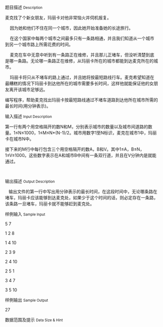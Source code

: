 <div class="panel panel-default">
<div class="area-title">
<span>
题目描述
<small>Description</small>
</span></div>
<div class="panel-body">

<p>麦克找了个新女朋友，玛丽卡对他非常恼火并伺机报复。</p>
<p>    因为她和他们不住在同一个城市，因此她开始准备她的长途旅行。</p>
<p>    在这个国家中每两个城市之间最多只有一条路相通，并且我们知道从一个城市到另一个城市路上所需花费的时间。</p>
<p>    麦克在车中无意中听到有一条路正在维修，并且那儿正堵车，但没听清楚到底是哪一条路。无论哪一条路正在维修，从玛丽卡所在的城市都能到达麦克所在的城市。</p>
<p>    玛丽卡将只从不堵车的路上通过，并且她将按最短路线行车。麦克希望知道在最糟糕的情况下玛丽卡到达他所在的城市需要多长时间，这样他就能保证他的女朋友离开该城市足够远。</p>
<p>编写程序，帮助麦克找出玛丽卡按最短路线通过不堵车道路到达他所在城市所需的最长时间(用分钟表示)。</p>

</div>
</div>

<div class="panel panel-default">
<div class="area-title">
<span>
输入描述
<small>Input Description</small>
</span></div>
<div class="panel-body">
<p>第一行有两个用空格隔开的数N和M，分别表示城市的数量以及城市间道路的数量。1≤N≤1000，1≤M≤N*(N-1)/2。城市用数字1至N标识，麦克在城市1中，玛丽卡在城市N中。</p>
<p>接下来的M行中每行包含三个用空格隔开的数A，B和V。其中1≤A，B≤N，1≤V≤1000。这些数字表示在A和城市B中间有一条双行道，并且在V分钟内是就能通过。</p>
<p> </p>

</div>
</div>
<div  class="panel panel-default">
<div class="area-title">
<span>
输出描述
<small>Output Description</small>
</span></div>
<div class="panel-body">

<p>&nbsp; &nbsp;输出文件的第一行中写出用分钟表示的最长时间，在这段时间中，无论哪条路在堵车，玛丽卡应该能够到达麦克处，如果少于这个时间的话，则必定存在一条路，该条路一旦堵车，玛丽卡就不能够赶到麦克处。</p>

</div>
</div>


<div class="panel panel-default">
<div class="area-title">
<span>
样例输入
<small>Sample Input</small>
</span></div>
<div class="panel-body">
<p>5 7</p>
<p>1 2 8</p>
<p>1 4 10</p>
<p>2 3 9</p>
<p>2 4 10</p>
<p>2 5 1</p>
<p>3 4 7</p>
<p>3 5 10</p>

</div>
</div>

<div class="panel panel-default">
<div class="area-title">
<span>
样例输出
<small>Sample Output</small>
</span></div>
<div class="panel-body">
<p>27</p>

</div>
</div>

<div class="panel panel-default">
<div class="area-title">
<span>
数据范围及提示
<small>Data Size & Hint</small>
</span></div>
<div class="panel-body">

</div>
</div>